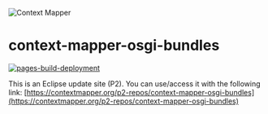![Context Mapper](https://raw.githubusercontent.com/wiki/ContextMapper/context-mapper-dsl/logo/cm-logo-github-small.png) 
# context-mapper-osgi-bundles
[![pages-build-deployment](https://github.com/ContextMapper/p2-repos/actions/workflows/pages/pages-build-deployment/badge.svg)](https://github.com/ContextMapper/p2-repos/actions/workflows/pages/pages-build-deployment)

This is an Eclipse update site (P2). You can use/access it with the following link: [https://contextmapper.org/p2-repos/context-mapper-osgi-bundles](https://contextmapper.org/p2-repos/context-mapper-osgi-bundles)
